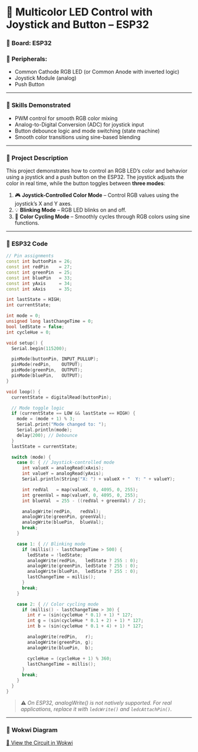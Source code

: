 # 🎨 Multicolor LED Control with Joystick and Button – ESP32

### 📌 **Board:** ESP32

### 🔧 **Peripherals:**

* Common Cathode RGB LED (or Common Anode with inverted logic)
* Joystick Module (analog)
* Push Button

---

### 🧠 **Skills Demonstrated**

* PWM control for smooth RGB color mixing
* Analog-to-Digital Conversion (ADC) for joystick input
* Button debounce logic and mode switching (state machine)
* Smooth color transitions using sine-based blending

---

### 📄 **Project Description**

This project demonstrates how to control an RGB LED’s color and behavior using a joystick and a push button on the ESP32. The joystick adjusts the color in real time, while the button toggles between **three modes**:

1. 🎮 **Joystick-Controlled Color Mode** – Control RGB values using the joystick’s X and Y axes.
2. 💡 **Blinking Mode** – RGB LED blinks on and off.
3. 🌈 **Color Cycling Mode** – Smoothly cycles through RGB colors using sine functions.

---

### 🧪 **ESP32 Code**

```cpp
// Pin assignments
const int buttonPin = 26;
const int redPin    = 27;
const int greenPin  = 25;
const int bluePin   = 33;
const int yAxis     = 34; 
const int xAxis     = 35;

int lastState = HIGH;
int currentState;

int mode = 0; 
unsigned long lastChangeTime = 0;
bool ledState = false;
int cycleHue = 0;

void setup() {
  Serial.begin(115200);

  pinMode(buttonPin, INPUT_PULLUP);
  pinMode(redPin,    OUTPUT);
  pinMode(greenPin,  OUTPUT);
  pinMode(bluePin,   OUTPUT);
}

void loop() {
  currentState = digitalRead(buttonPin);

  // Mode toggle logic
  if (currentState == LOW && lastState == HIGH) {
    mode = (mode + 1) % 3;
    Serial.print("Mode changed to: ");
    Serial.println(mode);
    delay(200); // Debounce
  }
  lastState = currentState;

  switch (mode) {
    case 0: { // Joystick-controlled mode
      int valueX = analogRead(xAxis); 
      int valueY = analogRead(yAxis); 
      Serial.println(String("X: ") + valueX + "  Y: " + valueY);

      int redVal   = map(valueX, 0, 4095, 0, 255);
      int greenVal = map(valueY, 0, 4095, 0, 255);
      int blueVal  = 255 - ((redVal + greenVal) / 2);

      analogWrite(redPin,   redVal);
      analogWrite(greenPin, greenVal);
      analogWrite(bluePin,  blueVal);
      break;
    }

    case 1: { // Blinking mode
      if (millis() - lastChangeTime > 500) {
        ledState = !ledState;
        analogWrite(redPin,   ledState ? 255 : 0);
        analogWrite(greenPin, ledState ? 255 : 0);
        analogWrite(bluePin,  ledState ? 255 : 0);
        lastChangeTime = millis();
      }
      break;
    }

    case 2: { // Color cycling mode
      if (millis() - lastChangeTime > 30) {
        int r = (sin(cycleHue * 0.1) + 1) * 127;
        int g = (sin(cycleHue * 0.1 + 2) + 1) * 127;
        int b = (sin(cycleHue * 0.1 + 4) + 1) * 127;

        analogWrite(redPin,   r);
        analogWrite(greenPin, g);
        analogWrite(bluePin,  b);

        cycleHue = (cycleHue + 1) % 360;
        lastChangeTime = millis();
      }
      break;
    }
  }
}
```

> ⚠️ *On ESP32, analogWrite() is not natively supported. For real applications, replace it with `ledcWrite()` and `ledcAttachPin()`.*

---

### 🔗 **Wokwi Diagram**

[🔌 View the Circuit in Wokwi](https://wokwi.com/projects/434760393490739201)


